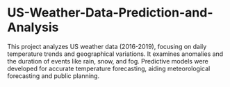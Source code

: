 # US-Weather-Data-Prediction-and-Analysis
This project analyzes US weather data (2016-2019), focusing on daily temperature trends and geographical variations. It examines anomalies and the duration of events like rain, snow, and fog. Predictive models were developed for accurate temperature forecasting, aiding meteorological forecasting and public planning.
